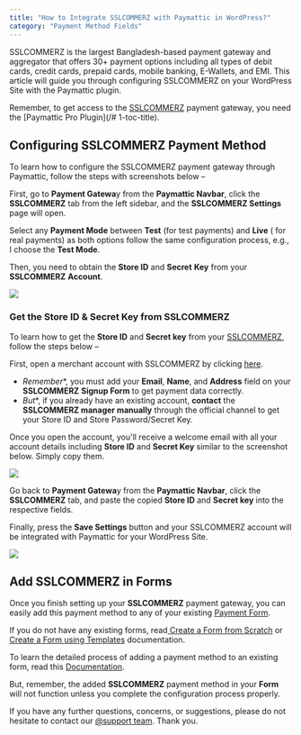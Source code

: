 ```yaml
---
title: "How to Integrate SSLCOMMERZ with Paymattic in WordPress?"
category: "Payment Method Fields"
---
```

SSLCOMMERZ is the largest Bangladesh-based payment gateway and aggregator that offers 30+ payment options including all types of debit cards, credit cards, prepaid cards, mobile banking, E-Wallets, and EMI. This article will guide you through configuring SSLCOMMERZ on your WordPress Site with the Paymattic plugin.

Remember, to get access to the [SSLCOMMERZ](https://sslcommerz.com/) payment gateway, you need the [Paymattic Pro Plugin](/# 1-toc-title).

## Configuring SSLCOMMERZ Payment Method 

To learn how to configure the SSLCOMMERZ payment gateway through Paymattic, follow the steps with screenshots below –

First, go to **Payment Gatewa**y from the **Paymattic Navbar**, click the **SSLCOMMERZ** tab from the left sidebar, and the **SSLCOMMERZ Settings** page will open.

Select any **Payment Mode** between **Test** (for test payments) and **Live** ( for real payments) as both options follow the same configuration process, e.g., I choose the **Test Mode**.

Then, you need to obtain the **Store ID** and **Secret** **Key** from your **SSLCOMMERZ** **Account**.

![](/images/payment-method-fields/how-to-integrate-sslcommerz-with-paymattic-in-wordpress/Payment-Gateway-SSLCOMMERZ-scaled.webp)

### Get the Store ID &amp; Secret Key from SSLCOMMERZ

To learn how to get the **Store ID** and **Secret key** from your [SSLCOMMERZ](https://sslcommerz.com/), follow the steps below –

First, open a merchant account with SSLCOMMERZ by clicking [here](https://join.sslcommerz.com/).
- *Remember**, you must add your **Email**, **Name**, and **Address** field on your **SSLCOMMERZ** **Signup Form** to get payment data correctly.
- *But**, if you already have an existing account, **contact** the **SSLCOMMERZ manager manually** through the official channel to get your Store ID and Store Password/Secret Key.

Once you open the account, you'll receive a welcome email with all your account details including **Store ID** and **Secret Key** similar to the screenshot below. Simply copy them.

![](/images/payment-method-fields/how-to-integrate-sslcommerz-with-paymattic-in-wordpress/SSLCOMMERZ-account-Detail-Mail.webp)

Go back to **Payment Gatewa**y from the **Paymattic Navbar**, click the **SSLCOMMERZ** tab, and paste the copied **Store ID** and **Secret key** into the respective fields.

Finally, press the **Save Settings** button and your SSLCOMMERZ account will be integrated with Paymattic for your WordPress Site.

![](/images/payment-method-fields/how-to-integrate-sslcommerz-with-paymattic-in-wordpress/Paste-the-Store-ID-and-Secret-Key-scaled.webp)

## Add SSLCOMMERZ in Forms

Once you finish setting up your **SSLCOMMERZ** payment gateway, you can easily add this payment method to any of your existing [Payment Form](/how-to-create-your-first-payment-form-in-a-minute-and-accept-payments-with-paymattic).

If you do not have any existing forms, read[ Create a Form from Scratch](/how-to-create-a-form-from-scratch-with-paymattic) or[ Create a Form using Templates](/simple-form-templates) documentation.

To learn the detailed process of adding a payment method to an existing form, read this [Documentation](/how-to-use-the-payment-method-fields-section).

But, remember, the added **SSLCOMMERZ** payment method in your **Form** will not function unless you complete the configuration process properly.

If you have any further questions, concerns, or suggestions, please do not hesitate to contact our [@support team](https://wpmanageninja.com/support-tickets/?utm_source=wpmn&utm_medium=home&utm_campaign=site#/). Thank you.